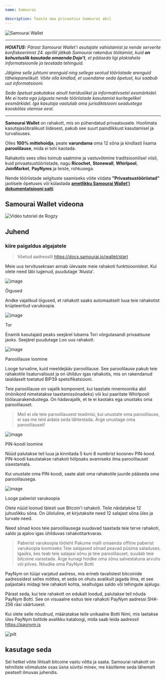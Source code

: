 ```yaml
---
name: Samourai

description: Taasta oma privaatsus Samourai abil
---
```


![Samourai Wallet](assets/cover.webp)

---

***HOIATUS:** Pärast Samourai Wallet'i asutajate vahistamist ja nende serverite konfiskeerimist 24. aprillil jätkab Samourai rakendus töötamist, kuid **on kohustuslik kasutada omaenda Dojo't**, et pääseda ligi plokiahela informatsioonile ja teostada tehinguid.*

_Jälgime selle juhtumi arenguid ning sellega seotud tööriistade arenguid tähelepanelikult. Võite olla kindlad, et uuendame seda õpetust, kui saabub uut informatsiooni._

_Seda õpetust pakutakse ainult hariduslikel ja informatiivsetel eesmärkidel. Me ei toeta ega julgusta nende tööriistade kasutamist kuritegelikel eesmärkidel. Iga kasutaja vastutab oma jurisdiktsiooni seadustega kooskõlas olemise eest._

---

**Samourai Wallet** on rahakott, mis on pühendatud privaatsusele. Hoolimata kasutajasõbralikust liidesest, pakub see suurt paindlikkust kasutamisel ja turvalisuses.

Olles **100% mittehoidja**, peate **varundama** oma 12 sõna ja kindlasti lisama **paroolilause**, mida ei tohi kaotada.

Rahakotis sees olles toimub saatmine ja vastuvõtmine traditsioonilisel viisil, kuid privaatsustööriistade, nagu **Ricochet**, **Stonewall**, **Whirlpool**, **JoinMarket**, **PayNyms** ja teiste, rohkusega.

Nende tööriistade selgituste saamiseks võite viidata **"Privaatsustööriistad"** jaotisele õpetuses või külastada [**ametlikku Samourai Wallet'i dokumentatsiooni saiti**](https://docs.samourai.io/)

## Samourai Wallet videona

![Vidéo tutoriel de Rogzy](https://youtu.be/ajs1a8m76TI)

## Juhend

### kiire paigaldus algajatele

> Võetud aadressilt https://docs.samourai.io/wallet/start

Meie uus tervitusekraan annab ülevaate meie rahakoti funktsioonidest. Kui olete need läbi lugenud, puudutage 'Alusta'.

![image](assets/1.webp)

Õigused

Andke vajalikud õigused, et rahakott saaks automaatselt luua teie rahakotist krüpteeritud varukoopia.

![image](assets/2.webp)

Tor

Enamik kasutajaid peaks seejärel lubama Tori võrgutasandi privaatsuse jaoks. Seejärel puudutage Loo uus rahakott.

![image](assets/3.webp)

Paroolilause loomine

Looge turvaline, kuid meeldejääv paroolilause. See paroolilause pakub teie rahakotile lisaturvalisust ja on ühilduv igas rahakotis, mis on rakendanud laialdaselt toetatud BIP39 spetsifikatsiooni.

Teie paroolilause on vajalik komponent, kui taastate mnemoonika abil (mõnikord nimetatakse taastamissõnadeks) või kui paaritate Whirlpooli töölauarakendustega. On hädavajalik, et te ei kaotaks ega unustaks oma paroolilauset.

> Meil ei ole teie paroolilausest teadmisi, kui unustate oma paroolilause, ei saa me teid aidata seda lähtestada.
> Ärge unustage oma paroolilauset!

![image](assets/4.webp)

PIN-koodi loomine

Nüüd palutakse teil luua ja kinnitada 5 kuni 8 numbrist koosnev PIN-kood. PIN-koodi kasutatakse rahakoti hõlpsaks avamiseks ilma paroolilauset sisestamata.

Kui unustate oma PIN-koodi, saate alati oma rahakotile juurde pääseda oma paroolilausega.

![image](assets/5.webp)

Looge paberist varukoopia

Olete nüüd loonud täiesti uue Bitcoin'i rahakoti. Teile näidatakse 12 juhuslikku sõna. On ülioluline, et kirjutaksite need 12 salajast sõna üles ja turvate need.

Need sõnad koos teie paroolilausega suudavad taastada teie terve rahakoti, saldo ja ajaloo igas ühilduvas rahakotitarkvaras.

> Paberist varukoopia tööleht Pakume malli omaenda offline paberist varukoopia loomiseks
Teie salajased sõnad peavad püsima saladuses. Igaüks, kes teab teie salajasi sõnu ja teie paroolilauset, suudab teie bitcoine varastada. Ärge kunagi hoidke oma sõnu salvestatuna arvutis või pilves.
Nõudke oma PayNym Botti

PayNym on tüüpi varjatud aadress, mis erineb tavalistest bitcoinide aadressidest selles mõttes, et seda on ohutu avalikult jagada ilma, et see paljastaks midagi teie rahakoti kohta, sealhulgas saldo või tehingute ajalugu.

Pärast seda, kui teie rahakott on edukalt loodud, palutakse teil nõuda PayNym Botti. See on visuaalne esitus teie rahakoti PayNym aadressi SHA-256 räsi väärtusest.

Kui olete selle nõudnud, määratakse teile unikaalne Botti Nimi, mis laetakse üles PayNym bottide avalikku kataloogi, mida saab leida aadressil https://paynym.is

![pilt](assets/6.webp)

## kasutage seda

Sel hetkel võite lihtsalt bitcoine vastu võtta ja saata. Samourai rahakott on tehniliste võimaluste osas üsna süvitsi minev, me käsitleme seda lähemalt peatselt ilmuvas juhendis.